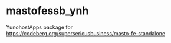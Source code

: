 # mastofessb_ynh
YunohostApps package for https://codeberg.org/superseriousbusiness/masto-fe-standalone
